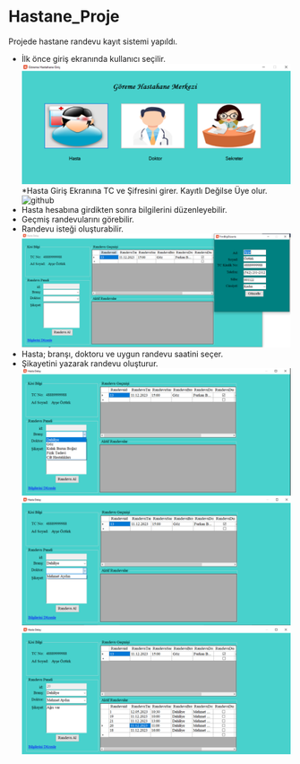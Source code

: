 # Hastane_Proje
Projede hastane randevu kayıt sistemi yapıldı.
* İlk önce giriş ekranında kullanıcı seçilir.
![github](Hastane_Giris.PNG)
*Hasta Giriş Ekranına TC ve Şifresini girer. Kayıtlı Değilse Üye olur.
![github](Hasta_Giriş_Paneli.PNG)
* Hasta hesabına girdikten sonra bilgilerini düzenleyebilir.
* Geçmiş randevularını görebilir.
* Randevu isteği oluşturabilir.
![github](Hasta_bilgiler.png)
* Hasta; branşı, doktoru ve uygun randevu saatini seçer.
* Şikayetini yazarak randevu oluşturur.
![github](Hasta_bilgiler1.png)
![github](Hasta_bilgiler2.PNG)
![github](Hasta_bilgier3.PNG)
  
